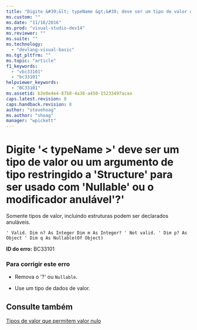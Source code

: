 ```yaml
---
title: "Digite &#39;&lt; typeName &gt;&#39; deve ser um tipo de valor ou um argumento de tipo restringido a &#39;Structure&#39; para ser usado com &#39;Nullable&#39; ou o modificador anul&#225;vel&#39;?&#39; | Microsoft Docs"
ms.custom: ""
ms.date: "11/16/2016"
ms.prod: "visual-studio-dev14"
ms.reviewer: ""
ms.suite: ""
ms.technology: 
  - "devlang-visual-basic"
ms.tgt_pltfrm: ""
ms.topic: "article"
f1_keywords: 
  - "vbc33101"
  - "bc33101"
helpviewer_keywords: 
  - "BC33101"
ms.assetid: b3e0e4e4-87b8-4a38-a450-15233497acaa
caps.latest.revision: 8
caps.handback.revision: 8
author: "stevehoag"
ms.author: "shoag"
manager: "wpickett"
---
```

# Digite &#39;&lt; typeName &gt;&#39; deve ser um tipo de valor ou um argumento de tipo restringido a &#39;Structure&#39; para ser usado com &#39;Nullable&#39; ou o modificador anul&#225;vel&#39;?&#39;
Somente tipos de valor, incluindo estruturas podem ser declarados anuláveis.  
  
```vb#  
' Valid. Dim n? As Integer Dim m As Integer? ' Not valid. ' Dim p? As Object ' Dim q As Nullable(Of Object)  
```  
  
 **ID do erro:** BC33101  
  
### Para corrigir este erro  
  
-   Remova o '?' ou `Nullable`.  
  
-   Use um tipo de dados de valor.  
  
## Consulte também  
 [Tipos de valor que permitem valor nulo](../../visual-basic/programming-guide/language-features/data-types/nullable-value-types.md)